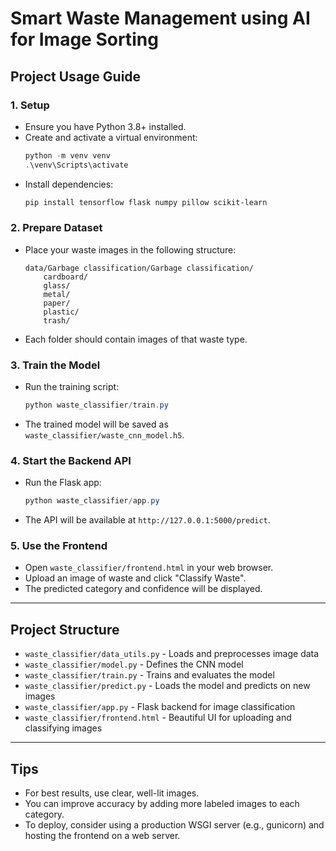 # Smart Waste Management using AI for Image Sorting

## Project Usage Guide

### 1. Setup
- Ensure you have Python 3.8+ installed.
- Create and activate a virtual environment:
  ```powershell
  python -m venv venv
  .\venv\Scripts\activate
  ```
- Install dependencies:
  ```powershell
  pip install tensorflow flask numpy pillow scikit-learn
  ```

### 2. Prepare Dataset
- Place your waste images in the following structure:
  ```
  data/Garbage classification/Garbage classification/
      cardboard/
      glass/
      metal/
      paper/
      plastic/
      trash/
  ```
- Each folder should contain images of that waste type.

### 3. Train the Model
- Run the training script:
  ```powershell
  python waste_classifier/train.py
  ```
- The trained model will be saved as `waste_classifier/waste_cnn_model.h5`.

### 4. Start the Backend API
- Run the Flask app:
  ```powershell
  python waste_classifier/app.py
  ```
- The API will be available at `http://127.0.0.1:5000/predict`.

### 5. Use the Frontend
- Open `waste_classifier/frontend.html` in your web browser.
- Upload an image of waste and click "Classify Waste".
- The predicted category and confidence will be displayed.

---

## Project Structure
- `waste_classifier/data_utils.py` - Loads and preprocesses image data
- `waste_classifier/model.py` - Defines the CNN model
- `waste_classifier/train.py` - Trains and evaluates the model
- `waste_classifier/predict.py` - Loads the model and predicts on new images
- `waste_classifier/app.py` - Flask backend for image classification
- `waste_classifier/frontend.html` - Beautiful UI for uploading and classifying images

---

## Tips
- For best results, use clear, well-lit images.
- You can improve accuracy by adding more labeled images to each category.
- To deploy, consider using a production WSGI server (e.g., gunicorn) and hosting the frontend on a web server.
